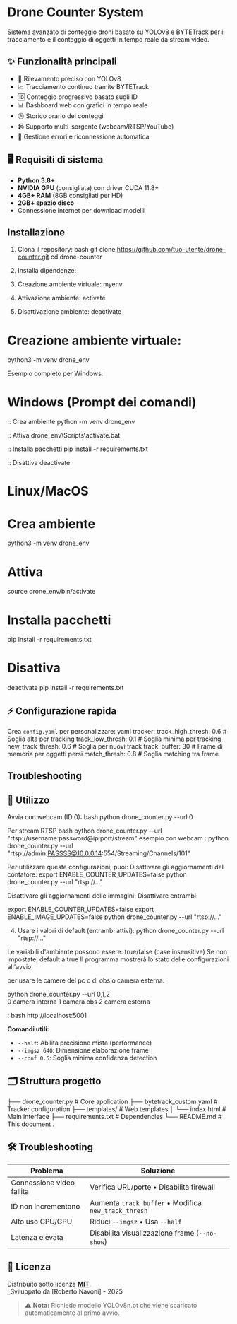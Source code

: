 # Drone Counter System

Sistema avanzato di conteggio droni basato su YOLOv8 e BYTETrack per il tracciamento e il conteggio di oggetti in tempo reale da stream video.

## ✨ Funzionalità principali
- 🎯 Rilevamento preciso con YOLOv8
- 📈 Tracciamento continuo tramite BYTETrack
- 🆔 Conteggio progressivo basato sugli ID
- 📊 Dashboard web con grafici in tempo reale
- 🕒 Storico orario dei conteggi
- 📹 Supporto multi-sorgente (webcam/RTSP/YouTube)
- 🔄 Gestione errori e riconnessione automatica

## 🖥️ Requisiti di sistema
- **Python 3.8+**
- **NVIDIA GPU** (consigliata) con driver CUDA 11.8+
- **4GB+ RAM** (8GB consigliati per HD)
- **2GB+ spazio disco**
- Connessione internet per download modelli

## Installazione

1. Clona il repository:
bash
git clone https://github.com/tuo-utente/drone-counter.git
cd drone-counter


3. Installa dipendenze:
1. Creazione ambiente virtuale:
myenv
2. Attivazione ambiente:
activate
3. Disattivazione ambiente:
deactivate
# Creazione ambiente virtuale:
python3 -m venv drone_env

Esempio completo per Windows:
# Windows (Prompt dei comandi)
:: Crea ambiente
python -m venv drone_env

:: Attiva
drone_env\Scripts\activate.bat

:: Installa pacchetti
pip install -r requirements.txt

:: Disattiva
deactivate
# Linux/MacOS
# Crea ambiente
python3 -m venv drone_env

# Attiva
source drone_env/bin/activate

# Installa pacchetti
pip install -r requirements.txt

# Disattiva
deactivate
pip install -r requirements.txt

## ⚡ Configurazione rapida

Crea `config.yaml` per personalizzare:
yaml
tracker:
track_high_thresh: 0.6 # Soglia alta per tracking
track_low_thresh: 0.1 # Soglia minima per tracking
new_track_thresh: 0.6 # Soglia per nuovi track
track_buffer: 30 # Frame di memoria per oggetti persi
match_thresh: 0.8 # Soglia matching tra frame
## Troubleshooting


## 🚀 Utilizzo

Avvia con webcam (ID 0):
bash
python drone_counter.py --url 0

Per stream RTSP
bash
python drone_counter.py --url "rtsp://username:password@ip:port/stream"
esempio con webcam : 
python drone_counter.py --url "rtsp://admin:PASSSS@10.0.0.14:554/Streaming/Channels/101"

Per utilizzare queste configurazioni, puoi:
Disattivare gli aggiornamenti del contatore:
export ENABLE_COUNTER_UPDATES=false
python drone_counter.py --url "rtsp://..."

Disattivare gli aggiornamenti delle immagini:
Disattivare entrambi:

export ENABLE_COUNTER_UPDATES=false
export ENABLE_IMAGE_UPDATES=false
python drone_counter.py --url "rtsp://..."

4. Usare i valori di default (entrambi attivi):
python drone_counter.py --url "rtsp://..."

Le variabili d'ambiente possono essere:
true/false (case insensitive)
Se non impostate, default a true
Il programma mostrerà lo stato delle configurazioni all'avvio

per usare le camere del pc o di obs o camera esterna: 

python drone_counter.py --url 0,1,2  
0 camera interna
1 camera obs
2 camera esterna

:
bash
http://localhost:5001



**Comandi utili:**
- `--half`: Abilita precisione mista (performance)
- `--imgsz 640`: Dimensione elaborazione frame
- `--conf 0.5`: Soglia minima confidenza detection

## 🗂️ Struttura progetto

├── drone_counter.py # Core application
├── bytetrack_custom.yaml # Tracker configuration
├── templates/ # Web templates
│ └── index.html # Main interface
├── requirements.txt # Dependencies
└── README.md # This document
.

## 🛠️ Troubleshooting

| **Problema**              | **Soluzione**                                                                 |
|---------------------------|-------------------------------------------------------------------------------|
| Connessione video fallita | Verifica URL/porte • Disabilita firewall                                      |
| ID non incrementano       | Aumenta `track_buffer` • Modifica `new_track_thresh`                         |
| Alto uso CPU/GPU          | Riduci `--imgsz` • Usa `--half`                                              |
| Latenza elevata           | Disabilita visualizzazione frame (`--no-show`)                                |

## 📄 Licenza
Distribuito sotto licenza **[MIT](LICENSE)**.  
_Sviluppato da [Roberto Navoni] - 2025

> ⚠️ **Nota:** Richiede modello YOLOv8n.pt che viene scaricato automaticamente al primo avvio.